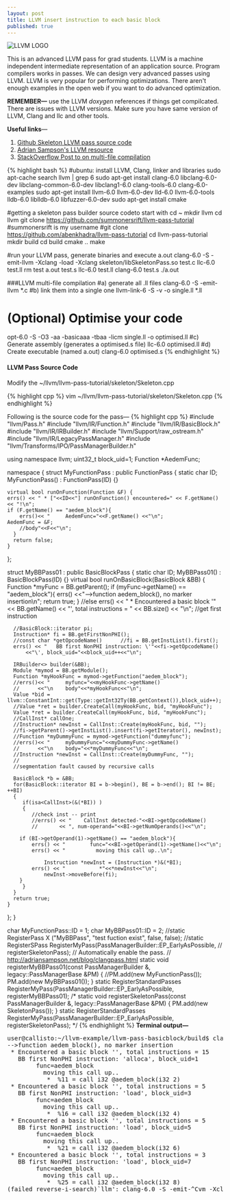 ```yaml
---
layout: post
title: LLVM insert instruction to each basic block
published: true
---
```


![LLVM LOGO]({{site.baseurl}}/https://llvm.org/img/DragonMedium.png)

This is an advanced LLVM pass for grad students. LLVM is a machine independent intermediate representation of an application source. Program compilers works in passes. We can design very advanced passes using LLVM. LLVM is very popular for performing optimizations.
There aren't enough examples in the open web if you want to do advanced optimization. <br>

<b>REMEMBER—</b> use the LLVM <i>doxygen</i> references if things get compilcated.
There are issues with LLVM versions. Make sure you have same version of LLVM, Clang and llc and other tools.<br>
  


**Useful links**—
1. <a href="https://github.com/abenkhadra/llvm-pass-tutorial">Github Skeleton LLVM pass source code </a>
1. <a href="https://www.cs.cornell.edu/~asampson/blog/llvm.html">Adrian Sampson's LLVM resource</a>
1. <a href="https://stackoverflow.com/questions/9148890/how-to-make-clang-compile-to-llvm-ir">StackOverflow Post to on multi-file compilation</a>


{% highlight bash %}
#ubuntu: install LLVM, Clang, linker and libraries
sudo apt-cache search llvm | grep 6
sudo apt-get install clang-6.0 libclang-6.0-dev libclang-common-6.0-dev libclang1-6.0 clang-tools-6.0 clang-6.0-examples
sudo apt-get install llvm-6.0 llvm-6.0-dev lld-6.0 llvm-6.0-tools lldb-6.0 liblldb-6.0 libfuzzer-6.0-dev
sudo apt-get install cmake

#getting a skeleton pass builder source codeto start with
cd ~
mkdir llvm
cd llvm
git clone https://github.com/summonersrift/llvm-pass-tutorial
#summonersrift is my username
#git clone https://github.com/abenkhadra/llvm-pass-tutorial
cd llvm-pass-tutorial
mkdir build
cd build
cmake ..
make

#run your LLVM pass, generate binaries and execute a.out
clang-6.0 -S -emit-llvm -Xclang -load -Xclang skeleton/libSkeletonPass.so test.c 
llc-6.0 test.ll
rm test a.out  test.s
llc-6.0 test.ll
clang-6.0 test.s
./a.out 

###LLVM multi-file compilation
#a) generate all .ll files
clang-6.0 -S -emit-llvm *.c
#b) link them into a single one
llvm-link-6 -S -v -o single.ll *.ll
# (Optional) Optimise your code
opt-6.0 -S -O3 -aa -basicaaa -tbaa -licm single.ll -o optimised.ll
#c) Generate assembly (generates a optimised.s file)
llc-6.0 optimised.ll
#d) Create executable (named a.out)
clang-6.0 optimised.s
{% endhighlight %}


#### LLVM Pass Source Code
Modify the ~/llvm/llvm-pass-tutorial/skeleton/Skeleton.cpp 

{% highlight cpp %}
vim ~/llvm/llvm-pass-tutorial/skeleton/Skeleton.cpp
{% endhighlight %}

Following is the source code for the pass—
{% highlight cpp %}
#include "llvm/Pass.h"
#include "llvm/IR/Function.h"
#include "llvm/IR/BasicBlock.h"
#include "llvm/IR/IRBuilder.h"
#include "llvm/Support/raw_ostream.h"
#include "llvm/IR/LegacyPassManager.h"
#include "llvm/Transforms/IPO/PassManagerBuilder.h"

using namespace llvm;
uint32_t block_uid=1;
Function *AedemFunc;

namespace {
  struct MyFunctionPass : public FunctionPass {
    static char ID;
    MyFunctionPass() : FunctionPass(ID) {}

    virtual bool runOnFunction(Function &F) {
	errs() << " * ["<<ID<<"] runOnFunction() encountered=" << F.getName() << "!\n";
	if (F.getName() == "aedem_block"){
        errs()<< "     AedemFunc="<<F.getName() <<"\n";
	AedemFunc = &F;
    	//body"<<F<<"\n";
      }
      return false;
    }
  };

  struct MyBBPass01 : public BasicBlockPass {
    static char ID;
    MyBBPass01() : BasicBlockPass(ID) {}
    virtual bool runOnBasicBlock(BasicBlock &BB) {
      Function *myFunc = BB.getParent();
      if (myFunc->getName() == "aedem_block"){
         errs() <<"-->function aedem_block(), no marker insertion\n";
         return true;
      }
      //else
      errs() << " * Encountered a basic block \'" << BB.getName() 
	      << "\', total instructions = " << BB.size() << "\n";
      //get first instruction
      
      //BasicBlock::iterator pi;
      Instruction* fi = BB.getFirstNonPHI();
      //const char *getOpcodeName()      //fi = BB.getInstList().first();
      errs() << "   BB first NonPHI instruction: \'"<<fi->getOpcodeName()
	      <<"\', block_uid="<<block_uid++<<"\n";

      IRBuilder<> builder(&BB);
      Module *mymod = BB.getModule();
      Function *myHookFunc = mymod->getFunction("aedem_block");
      //errs()<< "     myfunc="<<myHookFunc->getName()
      //      <<"\n    body"<<*myHookFunc<<"\n";
      Value *bid = llvm::ConstantInt::get(Type::getInt32Ty(BB.getContext()),block_uid++);
      //Value *ret = builder.CreateCall(myHookFunc, bid, "myHookFunc");
      Value *ret = builder.CreateCall(myHookFunc, bid, "myHookFunc");
      //CallInst* callOne;
      //Instruction* newInst = CallInst::Create(myHookFunc, bid, "");
      //fi->getParent()->getInstList().insert(fi->getIterator(), newInst);
      //Function *myDummyFunc = mymod->getFunction("dummyfunc");
      //errs()<< "     myDummyFunc="<<myDummyFunc->getName()
      //      <<"\n    body="<<*myDummyFunc<<"\n";
      //Instruction *newInst = CallInst::Create(myDummyFunc, "");
      //
      //segmentation fault caused by recursive calls

      BasicBlock *b = &BB;
      for(BasicBlock::iterator BI = b->begin(), BE = b->end(); BI != BE; ++BI)
      {
         if(isa<CallInst>(&(*BI)) )
         {  
            //check inst -- print
            //errs() << "    CallInst detected-"<<BI->getOpcodeName()
            //       << ", num-operand="<<BI->getNumOperands()<<"\n";
	    
	    if (BI->getOperand(1)->getName() == "aedem_block"){
	        errs() << "        func="<<BI->getOperand(1)->getName()<<"\n";
	        errs() << "          moving this call up..\n";
               
                Instruction *newInst = (Instruction *)&(*BI);
	        errs() << "           *"<<*newInst<<"\n";
                newInst->moveBefore(fi);
	    }
         }
      }
      return true;
    }
  };
}

char MyFunctionPass::ID = 1;
char MyBBPass01::ID = 2;
//static RegisterPass<MyBBPass> X ("MyBBPass", "test fuction exist", false, false);
//static RegisterSPass  RegisterMyPass(PassManagerBuilder::EP_EarlyAsPossible,
//               registerSkeletonPass);
// Automatically enable the pass.
// http://adriansampson.net/blog/clangpass.html
static void registerMyBBPass01(const PassManagerBuilder &,
                         legacy::PassManagerBase &PM) {
  //PM.add(new MyFunctionPass());
  PM.add(new MyBBPass01());
}
static RegisterStandardPasses
  RegisterMyPass(PassManagerBuilder::EP_EarlyAsPossible,
                 registerMyBBPass01);
/* static void registerSkeletonPass(const PassManagerBuilder &,
                         legacy::PassManagerBase &PM) {
  PM.add(new SkeletonPass());
}
static RegisterStandardPasses
  RegisterMyPass(PassManagerBuilder::EP_EarlyAsPossible,
                 registerSkeletonPass);
*/
{% endhighlight %}
<b>Terminal output—</b>
<pre>
user@callisto:~/llvm-example/llvm-pass-basicblock/build$ clang-6.0 -S -emit-llvm -Xclang -load -Xclang skeleton/libSkeletonPass.so test.c 
-->function aedem_block(), no marker insertion
 * Encountered a basic block '', total instructions = 15
   BB first NonPHI instruction: 'alloca', block_uid=1
        func=aedem_block
          moving this call up..
           *  %11 = call i32 @aedem_block(i32 2)
 * Encountered a basic block '', total instructions = 5
   BB first NonPHI instruction: 'load', block_uid=3
        func=aedem_block
          moving this call up..
           *  %16 = call i32 @aedem_block(i32 4)
 * Encountered a basic block '', total instructions = 5
   BB first NonPHI instruction: 'load', block_uid=5
        func=aedem_block
          moving this call up..
           *  %21 = call i32 @aedem_block(i32 6)
 * Encountered a basic block '', total instructions = 3
   BB first NonPHI instruction: 'load', block_uid=7
        func=aedem_block
          moving this call up..
           *  %25 = call i32 @aedem_block(i32 8)
(failed reverse-i-search)`llm': clang-6.0 -S -emit-^Cvm -Xclang -load -Xclang skeleton/libSkeletonPass.so test.c 
</pre>
